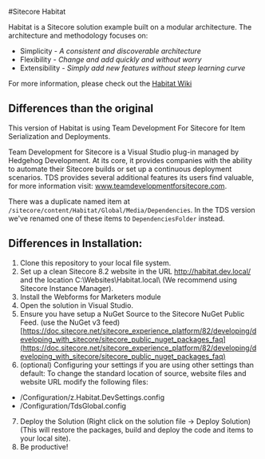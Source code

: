#Sitecore Habitat

Habitat is a Sitecore solution example built on a modular architecture.
The architecture and methodology focuses on:

* Simplicity - *A consistent and discoverable architecture*
* Flexibility - *Change and add quickly and without worry*
* Extensibility - *Simply add new features without steep learning curve*

For more information, please check out the [Habitat Wiki](https://github.com/Sitecore/Habitat/wiki)

## Differences than the original

This version of Habitat is using Team Development For Sitecore for Item Serialization and Deployments.

Team Development for Sitecore is a Visual Studio plug-in managed by Hedgehog Development. At its core, it provides companies with the ability to automate their Sitecore builds or set up a continuous deployment scenarios. TDS provides several additional features its users find valuable, for more information visit: www.teamdevelopmentforsitecore.com.

There was a duplicate named item at `/sitecore/content/Habitat/Global/Media/Dependencies`. In the TDS version we've renamed one of these items to `DependenciesFolder` instead.

## Differences in Installation:

1. Clone this repository to your local file system.
2. Set up a clean Sitecore 8.2 website in the URL http://habitat.dev.local/ and the location C:\Websites\Habitat.local\ (We recommend using Sitecore Instance Manager).
3. Install the Webforms for Marketers module
4. Open the solution in Visual Studio.
5. Ensure you have setup a NuGet Source to the Sitecore NuGet Public Feed. (use the NuGet v3 feed) [https://doc.sitecore.net/sitecore_experience_platform/82/developing/developing_with_sitecore/sitecore_public_nuget_packages_faq](https://doc.sitecore.net/sitecore_experience_platform/82/developing/developing_with_sitecore/sitecore_public_nuget_packages_faq)
6. (optional) Configuring your settings if you are using other settings than default:
To change the standard location of source, website files and website URL modify the following files:
  - /Configuration/z.Habitat.DevSettings.config
  - /Configuration/TdsGlobal.config
7. Deploy the Solution (Right click on the solution file -> Deploy Solution)
   (This will restore the packages, build and deploy the code and items to your local site).
8. Be productive!
